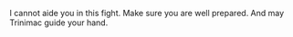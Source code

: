 I cannot aide you in this fight. Make sure you are well prepared. And may Trinimac guide your hand.
